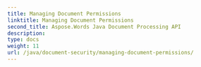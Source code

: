 ```yaml
---
title: Managing Document Permissions
linktitle: Managing Document Permissions
second_title: Aspose.Words Java Document Processing API
description: 
type: docs
weight: 11
url: /java/document-security/managing-document-permissions/
---
```

